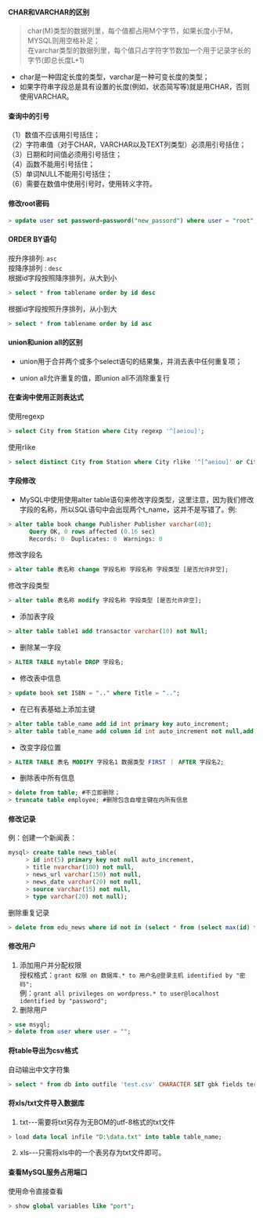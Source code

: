 #### CHAR和VARCHAR的区别
 > char(M)类型的数据列里，每个值都占用M个字节，如果长度小于M，MYSQL则用空格补足；  
 > 在varchar类型的数据列里，每个值只占字符字节数加一个用于记录字长的字节(即总长度L+1)
+ char是一种固定长度的类型，varchar是一种可变长度的类型；
+ 如果字符串字段总是具有设置的长度(例如，状态简写等)就是用CHAR，否则使用VARCHAR。

#### 查询中的引号
（1）数值不应该用引号括住；  
（2）字符串值（对于CHAR，VARCHAR以及TEXT列类型）必须用引号括住；  
（3）日期和时间值必须用引号括住；  
（4）函数不能用引号括住；  
（5）单词NULL不能用引号括住；  
（6）需要在数值中使用引号时，使用转义字符。  

#### 修改root密码
```sql
> update user set password=password("new_passord") where user = "root";
```

#### ORDER BY语句  
按升序排列:
`asc`  
按降序排列 :
`desc`   
根据id字段按照降序排列，从大到小
```sql
> select * from tablename order by id desc
```
根据id字段按照升序排列，从小到大  
```sql
> select * from tablename order by id asc
```

#### union和union all的区别  
+ union用于合并两个或多个select语句的结果集，并消去表中任何重复项；
- union all允许重复的值，即union all不消除重复行

#### 在查询中使用正则表达式
使用regexp
```sql
> select City from Station where City regexp '^[aeiou]';
```  
使用rlike
```sql
> select distinct City from Station where City rlike '^[^aeiou]' or City rlike '[^aeiou]$';
```

#### 字段修改
+ MySQL中使用使用alter table语句来修改字段类型，这里注意，因为我们修改字段的名称，所以SQL语句中会出现两个t_name，这并不是写错了。例:
```sql
> alter table book change Publisher Publisher varchar(40);
      Query OK, 0 rows affected (0.16 sec)
      Records: 0  Duplicates: 0  Warnings: 0
```

修改字段名
```sql
> alter table 表名称 change 字段名称 字段名称 字段类型 [是否允许非空];
```

修改字段类型
```sql
> alter table 表名称 modify 字段名称 字段类型 [是否允许非空];
```

+ 添加表字段  
```sql
> alter table table1 add transactor varchar(10) not Null;
```

+ 删除某一字段  
```sql
> ALTER TABLE mytable DROP 字段名;
```

+ 修改表中信息  
```sql
> update book set ISBN = ".." where Title = "..";
```

+ 在已有表基础上添加主键  
```sql
> alter table table_name add id int primary key auto_increment;
> alter table table_name add column id int auto_increment not null,add primary key(id);
```

+ 改变字段位置  
```sql
> ALTER TABLE 表名 MODIFY 字段名1 数据类型 FIRST ｜ AFTER 字段名2;
```

+ 删除表中所有信息  
```sql
> delete from table; #不立即删除；
> truncate table employee; #删除包含自增主键在内所有信息
```
  
#### 修改记录
例：创建一个新闻表：
```sql
mysql> create table news_table(
     > id int(5) primary key not null auto_increment,
     > title nvarchar(100) not null,
     > news_url varchar(150) not null,
     > news_date varchar(20) not null,
     > source varchar(15) not null,
     > type varchar(20) not null);
```
删除重复记录  
```sql
> delete from edu_news where id not in (select * from (select max(id) from edu_news group by title having count(id) > 1) as b);
```


#### 修改用户
1. 添加用户并分配权限  
授权格式：`grant 权限 on 数据库.* to 用户名@登录主机 identified by "密码";`  
例：`grant all privileges on wordpress.* to user@localhost identified by "password";`
2. 删除用户
```sql
> use msyql;
> delete from user where user = "";
```


#### 将table导出为csv格式
自动输出中文字符集  
```sql
> select * from db into outfile 'test.csv' CHARACTER SET gbk fields terminated by ',' optionally enclosed by '"' escaped by '"' lines terminated by '\r\n';
```


#### 将xls/txt文件导入数据库

1) txt---需要将txt另存为无BOM的utf-8格式的txt文件  
```sql
> load data local infile "D:\data.txt" into table table_name;
```

2) xls---只需将xls中的一个表另存为txt文件即可。

#### 查看MySQL服务占用端口
使用命令直接查看
```sql
> show global variables like "port";
```